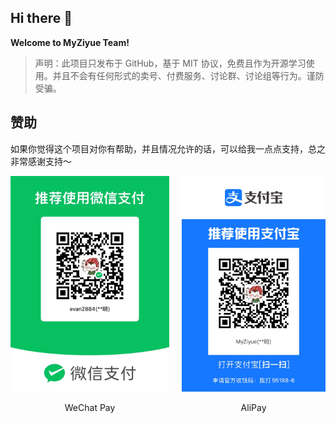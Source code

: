 ## Hi there 👋

**Welcome to MyZiyue Team!**

> 声明：此项目只发布于 GitHub，基于 MIT 协议，免费且作为开源学习使用。并且不会有任何形式的卖号、付费服务、讨论群、讨论组等行为。谨防受骗。

## 赞助
如果你觉得这个项目对你有帮助，并且情况允许的话，可以给我一点点支持，总之非常感谢支持～

<div style="display: flex; gap: 20px;">
	<div style="text-align: center">
		<img style="max-width: 100%" src="https://github.com/myziyue/.github/blob/main/assets/WeChatPay.JPG" alt="微信支付" />
		<p>WeChat Pay</p>
	</div>
	<div style="text-align: center">
		<img style="max-width: 100%" src="https://github.com/myziyue/.github/blob/main/assets/AliPay.JPG" alt="支付宝支付" />
		<p>AliPay</p>
	</div>
</div>


<!-- 
🙋‍♀️ A short introduction - what is your organization all about?
🌈 Contribution guidelines - how can the community get involved?
👩‍💻 Useful resources - where can the community find your docs? Is there anything else the community should know?
🍿 Fun facts - what does your team eat for breakfast?
🧙 Remember, you can do mighty things with the power of [Markdown](https://docs.github.com/github/writing-on-github/getting-started-with-writing-and-formatting-on-github/basic-writing-and-formatting-syntax)
 -->
